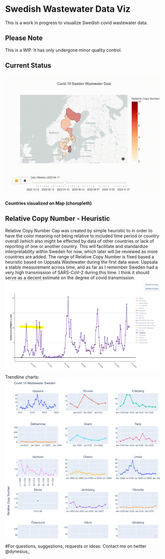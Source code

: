 # Swedish Wastewater Data Viz
This is a work in progress to visualize Swedish covid wastewater data.


## Please Note
This is a WIP. It has only undergone minor quality control.


## Current Status
![Geo Map Viz](https://github.com/danieldynesius/covid/blob/main/docs/c19_wastewater_sweden_2023_v0.2.gif)
#### Countries visualized on Map (choropleth)

## Relative Copy Number - Heuristic
Relative Copy Number Cap was created by simple heuristic to in order to have the color meaning not being relative to included time period or country overall (which also might be effected by data of other countries or lack of reporting of one or another country. This will facilitate and standardize interpretability within Sweden for now, which later will be reviewed as more countries are added.
The range of Relative Copy Number is fixed based a heuristic based on Uppsala Wastewater during the first data wave. Uppsala a stable measurement across time, and as far as I remember Sweden had a very high transmission of SARS-CoV-2 during this time. I think it should serve as a decent estimate on the degree of covid transmission. 
![Trendline Viz](docs/se_uppsala_c19_first_recorded_peak.png)


Trendline charts:
![Trendline Viz](docs/c19-trends.png)


#For questions, suggestions, requests or ideas:
Contact me on twitter @dynesius_
